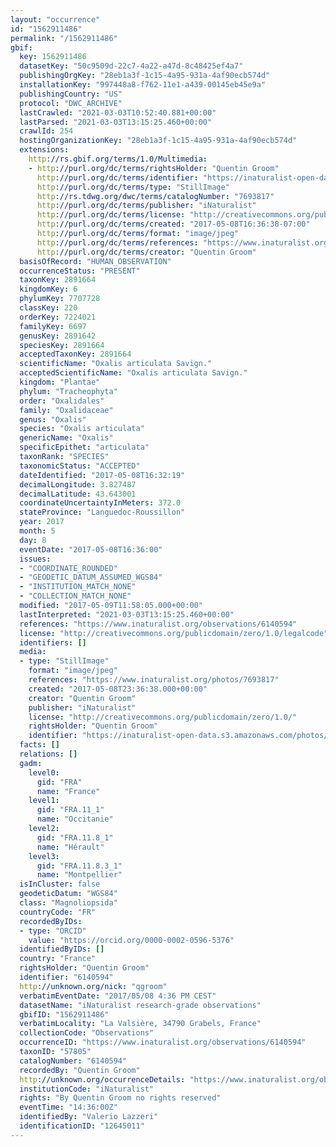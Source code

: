 ```yaml
---
layout: "occurrence"
id: "1562911486"
permalink: "/1562911486"
gbif:
  key: 1562911486
  datasetKey: "50c9509d-22c7-4a22-a47d-8c48425ef4a7"
  publishingOrgKey: "28eb1a3f-1c15-4a95-931a-4af90ecb574d"
  installationKey: "997448a8-f762-11e1-a439-00145eb45e9a"
  publishingCountry: "US"
  protocol: "DWC_ARCHIVE"
  lastCrawled: "2021-03-03T10:52:40.881+00:00"
  lastParsed: "2021-03-03T13:15:25.460+00:00"
  crawlId: 254
  hostingOrganizationKey: "28eb1a3f-1c15-4a95-931a-4af90ecb574d"
  extensions:
    http://rs.gbif.org/terms/1.0/Multimedia:
    - http://purl.org/dc/terms/rightsHolder: "Quentin Groom"
      http://purl.org/dc/terms/identifier: "https://inaturalist-open-data.s3.amazonaws.com/photos/7693817/original.jpeg?1494260784"
      http://purl.org/dc/terms/type: "StillImage"
      http://rs.tdwg.org/dwc/terms/catalogNumber: "7693817"
      http://purl.org/dc/terms/publisher: "iNaturalist"
      http://purl.org/dc/terms/license: "http://creativecommons.org/publicdomain/zero/1.0/"
      http://purl.org/dc/terms/created: "2017-05-08T16:36:38-07:00"
      http://purl.org/dc/terms/format: "image/jpeg"
      http://purl.org/dc/terms/references: "https://www.inaturalist.org/photos/7693817"
      http://purl.org/dc/terms/creator: "Quentin Groom"
  basisOfRecord: "HUMAN_OBSERVATION"
  occurrenceStatus: "PRESENT"
  taxonKey: 2891664
  kingdomKey: 6
  phylumKey: 7707728
  classKey: 220
  orderKey: 7224021
  familyKey: 6697
  genusKey: 2891642
  speciesKey: 2891664
  acceptedTaxonKey: 2891664
  scientificName: "Oxalis articulata Savign."
  acceptedScientificName: "Oxalis articulata Savign."
  kingdom: "Plantae"
  phylum: "Tracheophyta"
  order: "Oxalidales"
  family: "Oxalidaceae"
  genus: "Oxalis"
  species: "Oxalis articulata"
  genericName: "Oxalis"
  specificEpithet: "articulata"
  taxonRank: "SPECIES"
  taxonomicStatus: "ACCEPTED"
  dateIdentified: "2017-05-08T16:32:19"
  decimalLongitude: 3.827487
  decimalLatitude: 43.643001
  coordinateUncertaintyInMeters: 372.0
  stateProvince: "Languedoc-Roussillon"
  year: 2017
  month: 5
  day: 8
  eventDate: "2017-05-08T16:36:00"
  issues:
  - "COORDINATE_ROUNDED"
  - "GEODETIC_DATUM_ASSUMED_WGS84"
  - "INSTITUTION_MATCH_NONE"
  - "COLLECTION_MATCH_NONE"
  modified: "2017-05-09T11:58:05.000+00:00"
  lastInterpreted: "2021-03-03T13:15:25.460+00:00"
  references: "https://www.inaturalist.org/observations/6140594"
  license: "http://creativecommons.org/publicdomain/zero/1.0/legalcode"
  identifiers: []
  media:
  - type: "StillImage"
    format: "image/jpeg"
    references: "https://www.inaturalist.org/photos/7693817"
    created: "2017-05-08T23:36:38.000+00:00"
    creator: "Quentin Groom"
    publisher: "iNaturalist"
    license: "http://creativecommons.org/publicdomain/zero/1.0/"
    rightsHolder: "Quentin Groom"
    identifier: "https://inaturalist-open-data.s3.amazonaws.com/photos/7693817/original.jpeg?1494260784"
  facts: []
  relations: []
  gadm:
    level0:
      gid: "FRA"
      name: "France"
    level1:
      gid: "FRA.11_1"
      name: "Occitanie"
    level2:
      gid: "FRA.11.8_1"
      name: "Hérault"
    level3:
      gid: "FRA.11.8.3_1"
      name: "Montpellier"
  isInCluster: false
  geodeticDatum: "WGS84"
  class: "Magnoliopsida"
  countryCode: "FR"
  recordedByIDs:
  - type: "ORCID"
    value: "https://orcid.org/0000-0002-0596-5376"
  identifiedByIDs: []
  country: "France"
  rightsHolder: "Quentin Groom"
  identifier: "6140594"
  http://unknown.org/nick: "qgroom"
  verbatimEventDate: "2017/05/08 4:36 PM CEST"
  datasetName: "iNaturalist research-grade observations"
  gbifID: "1562911486"
  verbatimLocality: "La Valsière, 34790 Grabels, France"
  collectionCode: "Observations"
  occurrenceID: "https://www.inaturalist.org/observations/6140594"
  taxonID: "57805"
  catalogNumber: "6140594"
  recordedBy: "Quentin Groom"
  http://unknown.org/occurrenceDetails: "https://www.inaturalist.org/observations/6140594"
  institutionCode: "iNaturalist"
  rights: "By Quentin Groom no rights reserved"
  eventTime: "14:36:00Z"
  identifiedBy: "Valerio Lazzeri"
  identificationID: "12645011"
---
```

